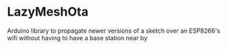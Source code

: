 # LazyMeshOta
Arduino library to propagate newer versions of a sketch over an ESP8266's wifi without having to have a base station near by
